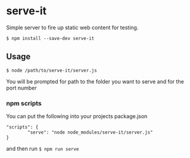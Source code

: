 # serve-it
Simple server to fire up static web content for testing.

```$ npm install --save-dev serve-it```

## Usage

```$ node /path/to/serve-it/server.js```

You will be prompted for path to the folder you want to serve and for
the port number

### npm scripts

You can put the following into your projects package.json

``` 
"scripts": {
        "serve": "node node_modules/serve-it/server.js"
}
```

and then run `$ npm run serve`
